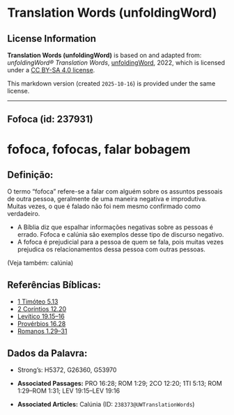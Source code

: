 # Translation Words (unfoldingWord)

## License Information

**Translation Words (unfoldingWord)** is based on and adapted from: _unfoldingWord® Translation Words_, [unfoldingWord](https://unfoldingword.org/utw), 2022, which is licensed under a [CC BY-SA 4.0 license](https://creativecommons.org/licenses/by-sa/4.0/legalcode.en).

This markdown version (created `2025-10-16`) is provided under the same license.



--------------------------------

## Fofoca (id: 237931)

fofoca, fofocas, falar bobagem
==============================

Definição:
----------

O termo “fofoca” refere\-se a falar com alguém sobre os assuntos pessoais de outra pessoa, geralmente de uma maneira negativa e improdutiva. Muitas vezes, o que é falado não foi nem mesmo confirmado como verdadeiro.

* A Bíblia diz que espalhar informações negativas sobre as pessoas é errado. Fofoca e calúnia são exemplos desse tipo de discurso negativo.
* A fofoca é prejudicial para a pessoa de quem se fala, pois muitas vezes prejudica os relacionamentos dessa pessoa com outras pessoas.

(Veja também: calúnia)

Referências Bíblicas:
---------------------

* [1 Timóteo 5\.13](https://ref.ly/1Tim5:13)
* [2 Coríntios 12\.20](https://ref.ly/2Cor12:20)
* [Levítico 19\.15–16](https://ref.ly/Lev19:15-Lev19:16)
* [Provérbios 16\.28](https://ref.ly/Prov16:28)
* [Romanos 1\.29–31](https://ref.ly/Rom1:29-Rom1:31)

Dados da Palavra:
-----------------

* Strong’s: H5372, G26360, G53970

* **Associated Passages:** PRO 16:28; ROM 1:29; 2CO 12:20; 1TI 5:13; ROM 1:29–ROM 1:31; LEV 19:15–LEV 19:16
* **Associated Articles:** Calúnia (ID: `238373@UWTranslationWords`)

